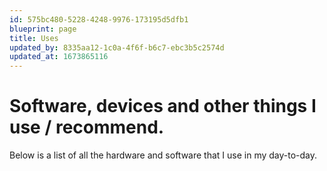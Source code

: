 ```yaml
---
id: 575bc480-5228-4248-9976-173195d5dfb1
blueprint: page
title: Uses
updated_by: 8335aa12-1c0a-4f6f-b6c7-ebc3b5c2574d
updated_at: 1673865116
---
```

# Software, devices and other things I use / recommend.

Below is a list of all the hardware and software that I use in my day-to-day.